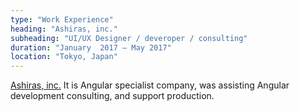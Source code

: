 ```yaml
---
type: "Work Experience"
heading: "Ashiras, inc."
subheading: "UI/UX Designer / deveroper / consulting"
duration: "January  2017 – May 2017"
location: "Tokyo, Japan"
---
```


<a href="http://ashiras.xyz/" target="_blank">Ashiras, inc.</a> 
It is Angular specialist company, was assisting Angular development consulting, and support production.